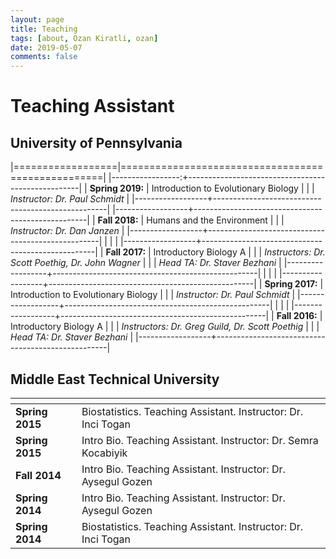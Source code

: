 ```yaml
---
layout: page
title: Teaching
tags: [about, Ozan Kiratli, ozan]
date: 2019-05-07
comments: false
---
```


# Teaching Assistant
## University of Pennsylvania

|==================|===================================================|
|-----------------:+---------------------------------------------------|
| **Spring 2019:** | Introduction to Evolutionary Biology              |
|                  | _Instructor: Dr. Paul Schmidt_                    | 
|------------------+---------------------------------------------------|
|------------------+---------------------------------------------------|
| **Fall 2018:**   | Humans and the Environment                        |
|                  | _Instructor: Dr. Dan  Janzen_                     |
|------------------+---------------------------------------------------|
|                  |                                                   |
|------------------+---------------------------------------------------|
| **Fall 2017:**   | Introductory Biology A                            |
|                  | _Instructors: Dr. Scott Poethig, Dr. John Wagner_ |
|                  | _Head TA: Dr. Staver Bezhani_                     |
|------------------+---------------------------------------------------|
|                  |                                                   |
|------------------+---------------------------------------------------|
| **Spring 2017:** | Introduction to Evolutionary Biology              |
|                  | _Instructor: Dr. Paul Schmidt_                    |
|------------------+---------------------------------------------------|
|                  |                                                   |
|------------------+---------------------------------------------------|
| **Fall 2016:**   | Introductory Biology A                            |
|                  | _Instructors: Dr. Greg Guild, Dr. Scott Poethig_  |
|                  | _Head TA: Dr. Staver Bezhani_                     |
|------------------+---------------------------------------------------|


## Middle East Technical University

| <img width=100/> |    |
|----|----|
| **Spring 2015** | Biostatistics. Teaching Assistant. Instructor: Dr. Inci Togan |
| **Spring 2015** | Intro Bio. Teaching Assistant. Instructor: Dr. Semra Kocabiyik |
| **Fall 2014**   | Intro Bio. Teaching Assistant. Instructor: Dr. Aysegul Gozen |
| **Spring 2014** | Intro Bio. Teaching Assistant. Instructor: Dr. Aysegul Gozen |
| **Spring 2014** | Biostatistics. Teaching Assistant. Instructor: Dr. Inci Togan |





